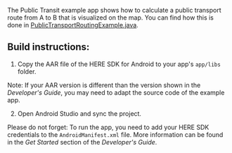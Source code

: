 The Public Transit example app shows how to calculate a public transport route from A to B that is visualized on the map. You can find how this is done in [PublicTransportRoutingExample.java](app/src/main/java/com/here/routing/PublicTransportRoutingExample.java).

Build instructions:
-------------------

1) Copy the AAR file of the HERE SDK for Android to your app's `app/libs` folder.

Note: If your AAR version is different than the version shown in the _Developer's Guide_, you may need to adapt the source code of the example app.

2) Open Android Studio and sync the project.

Please do not forget: To run the app, you need to add your HERE SDK credentials to the `AndroidManifest.xml` file. More information can be found in the _Get Started_ section of the _Developer's Guide_.
